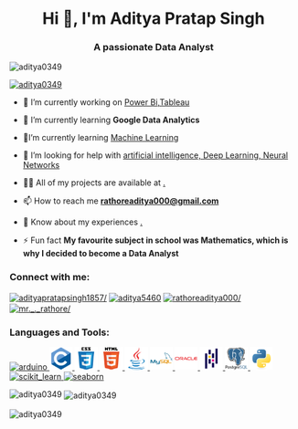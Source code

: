 <h1 align="center">Hi 👋, I'm Aditya Pratap Singh</h1>
<h3 align="center">A passionate Data Analyst</h3>

<p align="left"> <img src="https://komarev.com/ghpvc/?username=aditya0349&label=Profile%20views&color=0e75b6&style=flat" alt="aditya0349" /> </p>

<p align="left"> <a href="https://github.com/ryo-ma/github-profile-trophy"><img src="https://github-profile-trophy.vercel.app/?username=aditya0349" alt="aditya0349" /></a> </p>

- 🔭 I’m currently working on [Power Bi,Tableau](..)

- 🌱 I’m currently learning **Google Data Analytics**

- 👯I’m currently learning [Machine Learning](..)

- 🤝 I’m looking for help with [artificial intelligence, Deep Learning, Neural Networks](.)

- 👨‍💻 All of my projects are available at [.](.)

- 📫 How to reach me **rathoreaditya000@gmail.com**

- 📄 Know about my experiences [.](.)

- ⚡ Fun fact **My favourite subject in school was Mathematics, which is why I decided to become a Data Analyst**

<h3 align="left">Connect with me:</h3>
<p align="left">
<a href="https://linkedin.com/in/adityapratapsingh1857/" target="blank"><img align="center" src="https://raw.githubusercontent.com/rahuldkjain/github-profile-readme-generator/master/src/images/icons/Social/linked-in-alt.svg" alt="adityapratapsingh1857/" height="30" width="40" /></a>
<a href="https://kaggle.com/aditya5460" target="blank"><img align="center" src="https://raw.githubusercontent.com/rahuldkjain/github-profile-readme-generator/master/src/images/icons/Social/kaggle.svg" alt="aditya5460" height="30" width="40" /></a>
<a href="https://fb.com/rathoreaditya000/" target="blank"><img align="center" src="https://raw.githubusercontent.com/rahuldkjain/github-profile-readme-generator/master/src/images/icons/Social/facebook.svg" alt="rathoreaditya000/" height="30" width="40" /></a>
<a href="https://instagram.com/mr._._rathore/" target="blank"><img align="center" src="https://raw.githubusercontent.com/rahuldkjain/github-profile-readme-generator/master/src/images/icons/Social/instagram.svg" alt="mr._._rathore/" height="30" width="40" /></a>
</p>

<h3 align="left">Languages and Tools:</h3>
<p align="left"> <a href="https://www.arduino.cc/" target="_blank" rel="noreferrer"> <img src="https://cdn.worldvectorlogo.com/logos/arduino-1.svg" alt="arduino" width="40" height="40"/> </a> <a href="https://www.cprogramming.com/" target="_blank" rel="noreferrer"> <img src="https://raw.githubusercontent.com/devicons/devicon/master/icons/c/c-original.svg" alt="c" width="40" height="40"/> </a> <a href="https://www.w3schools.com/css/" target="_blank" rel="noreferrer"> <img src="https://raw.githubusercontent.com/devicons/devicon/master/icons/css3/css3-original-wordmark.svg" alt="css3" width="40" height="40"/> </a> <a href="https://www.w3.org/html/" target="_blank" rel="noreferrer"> <img src="https://raw.githubusercontent.com/devicons/devicon/master/icons/html5/html5-original-wordmark.svg" alt="html5" width="40" height="40"/> </a> <a href="https://www.java.com" target="_blank" rel="noreferrer"> <img src="https://raw.githubusercontent.com/devicons/devicon/master/icons/java/java-original.svg" alt="java" width="40" height="40"/> </a> <a href="https://www.mysql.com/" target="_blank" rel="noreferrer"> <img src="https://raw.githubusercontent.com/devicons/devicon/master/icons/mysql/mysql-original-wordmark.svg" alt="mysql" width="40" height="40"/> </a> <a href="https://www.oracle.com/" target="_blank" rel="noreferrer"> <img src="https://raw.githubusercontent.com/devicons/devicon/master/icons/oracle/oracle-original.svg" alt="oracle" width="40" height="40"/> </a> <a href="https://pandas.pydata.org/" target="_blank" rel="noreferrer"> <img src="https://raw.githubusercontent.com/devicons/devicon/2ae2a900d2f041da66e950e4d48052658d850630/icons/pandas/pandas-original.svg" alt="pandas" width="40" height="40"/> </a> <a href="https://www.postgresql.org" target="_blank" rel="noreferrer"> <img src="https://raw.githubusercontent.com/devicons/devicon/master/icons/postgresql/postgresql-original-wordmark.svg" alt="postgresql" width="40" height="40"/> </a> <a href="https://www.python.org" target="_blank" rel="noreferrer"> <img src="https://raw.githubusercontent.com/devicons/devicon/master/icons/python/python-original.svg" alt="python" width="40" height="40"/> </a> <a href="https://scikit-learn.org/" target="_blank" rel="noreferrer"> <img src="https://upload.wikimedia.org/wikipedia/commons/0/05/Scikit_learn_logo_small.svg" alt="scikit_learn" width="40" height="40"/> </a> <a href="https://seaborn.pydata.org/" target="_blank" rel="noreferrer"> <img src="https://seaborn.pydata.org/_images/logo-mark-lightbg.svg" alt="seaborn" width="40" height="40"/> </a> </p>

<p><img align="left" src="https://github-readme-stats.vercel.app/api/top-langs?username=aditya0349&show_icons=true&locale=en&layout=compact" alt="aditya0349" /></p>

<p>&nbsp;<img align="center" src="https://github-readme-stats.vercel.app/api?username=aditya0349&show_icons=true&locale=en" alt="aditya0349" /></p>

<p><img align="center" src="https://github-readme-streak-stats.herokuapp.com/?user=aditya0349&" alt="aditya0349" /></p>
